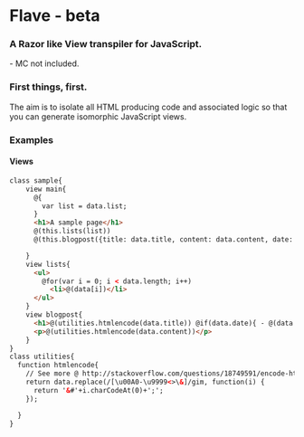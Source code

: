 # Flave - beta
### A Razor like View transpiler for JavaScript.
\- MC not included.

### First things, first.
The aim is to isolate all HTML producing code and associated logic so that you can generate isomorphic JavaScript views.


### Examples
#### Views
``` html
class sample{
    view main{
      @{
        var list = data.list;
      }
      <h1>A sample page</h1>
      @(this.lists(list))
      @(this.blogpost({title: data.title, content: data.content, date: data.date}))

    }
    view lists{
      <ul>
        @for(var i = 0; i < data.length; i++)
          <li>@(data[i])</li>
      </ul>
    }
    view blogpost{
      <h1>@(utilities.htmlencode(data.title)) @if(data.date){ - @(data.date)}</h1>
      <p>@(utilities.htmlencode(data.content))</p>
    }
}
class utilities{
  function htmlencode{
    // See more @ http://stackoverflow.com/questions/18749591/encode-html-entities-in-javascript
    return data.replace(/[\u00A0-\u9999<>\&]/gim, function(i) {
      return '&#'+i.charCodeAt(0)+';';
    });

  }
}
```
